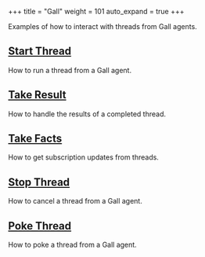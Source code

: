 +++
title = "Gall"
weight = 101
auto_expand = true
+++

Examples of how to interact with threads from Gall agents.

## [Start Thread](/userspace/threads/examples/gall/start-thread)

How to run a thread from a Gall agent.

## [Take Result](/userspace/threads/examples/gall/take-result)

How to handle the results of a completed thread.

## [Take Facts](/userspace/threads/examples/gall/take-facts)

How to get subscription updates from threads.

## [Stop Thread](/userspace/threads/examples/gall/stop-thread)

How to cancel a thread from a Gall agent.

## [Poke Thread](/userspace/threads/examples/gall/poke-thread)

How to poke a thread from a Gall agent.
